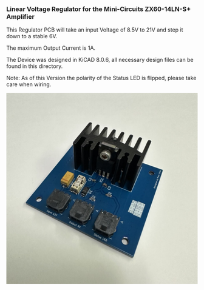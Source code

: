 ### Linear Voltage Regulator for the Mini-Circuits ZX60-14LN-S+ Amplifier

This Regulator PCB will take an input Voltage of 8.5V to 21V and step it down to a stable 6V. 

The maximum Output Current is 1A.

The Device was designed in KiCAD 8.0.6, all necessary design files can be found in this directory.

Note: As of this Version the polarity of the Status LED is flipped, please take care when wiring. 

<img src="Images/LDO_PSU_real.png" alt="SPIKES on Desktop" style="width:250;"/>
